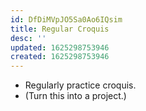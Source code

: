 ```yaml
---
id: DfDiMVpJO5Sa0Ao6IQsim
title: Regular Croquis
desc: ''
updated: 1625298753946
created: 1625298753946
---
```


- Regularly practice croquis.
- (Turn this into a project.)